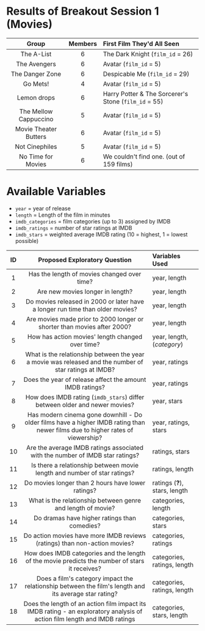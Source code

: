 # Results of Breakout Session 1 (Movies)

Group | Members | First Film They'd All Seen
:----: | :-----: | :-----------------------
The A-List |	6	| The Dark Knight (`film_id` = 26)
The Avengers 	| 6	| Avatar (`film_id` = 5)
The Danger Zone |	6 |	Despicable Me (`film_id` = 29)
Go Mets! | 4 |	Avatar (`film_id` = 5)
Lemon drops	 | 6	| Harry Potter & The Sorcerer's Stone (`film_id` = 55)
The Mellow Cappuccino	| 5 |	Avatar (`film_id` = 5)
Movie Theater Butters	| 6 |	Avatar (`film_id` = 5)
Not Cinephiles | 5 |	Avatar (`film_id` = 5)
No Time for Movies | 6 |	We couldn't find one. (out of 159 films)

# Available Variables

- `year` = year of release
- `length` = Length of the film in minutes
- `imdb_categories` = film categories (up to 3) assigned by IMDB
- `imdb_ratings` = number of star ratings at IMDB 
- `imdb_stars` = weighted average IMDB rating (10 = highest, 1 = lowest possible)

ID | Proposed Exploratory Question | Variables Used
:--: | :---------------------------------------------------: | :----------------------------------
1 | Has the length of movies changed over time?  | year, length
2 | Are new movies longer in length? | year, length
3 | Do movies released in 2000 or later have a longer run time than older movies?  | year, length
4 | Are movies made prior to 2000 longer or shorter than movies after 2000? | year, length
5 | How has action movies' length changed over time? | year, length, (*category*)
6 | What is the relationship between the year a movie was released and the number of star ratings at IMDB? | year, ratings
7 | Does the year of release affect the amount IMDB ratings? | year, ratings
8 | How does IMDB rating (`imdb_stars`) differ between older and newer movies? | year, stars
9 | Has modern cinema gone downhill - Do older films have a higher IMDB rating than newer films due to higher rates of viewership?  | year, ratings, stars
10 | Are the average IMDB ratings associated with the number of IMDB star ratings? | ratings, stars
11 | Is there a relationship between movie length and number of star ratings? | ratings, length
12 | Do movies longer than 2 hours have lower ratings? | ratings (**?**), stars, length
13 | What is the relationship between genre and length of movie? | categories, length
14 | Do dramas have higher ratings than comedies? | categories, stars
15 | Do action movies have more IMDB reviews (ratings) than non-action movies?  | categories, ratings
16 | How does IMDB categories and the length of the movie predicts the number of stars it receives? | categories, ratings, length
17 | Does a film's category impact the relationship between the film's length and its average star rating? | categories, ratings, length
18 | Does the length of an action film impact its IMDB rating - an exploratory analysis of action film length and IMDB ratings | categories, stars, length
